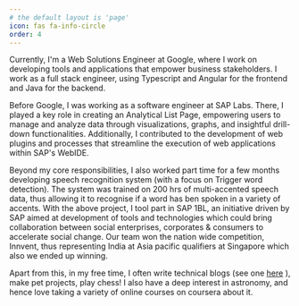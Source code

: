 ```yaml
---
# the default layout is 'page'
icon: fas fa-info-circle
order: 4
---
```


Currently, I'm a Web Solutions Engineer at Google, where I work on developing tools and applications that empower business stakeholders. I work as a full stack engineer, using Typescript and Angular for the frontend and Java for the backend.


Before Google, I was working as a software engineer at SAP Labs. There, I played a key role in creating an Analytical List Page, empowering users to manage and analyze data through visualizations, graphs, and insightful drill-down functionalities. Additionally, I contributed to the development of web plugins and processes that streamline the execution of web applications within SAP's WebIDE.


Beyond my core responsibilities, I also worked part time for a few months developing speech recognition system (with a focus on Trigger word detection). The system was trained on 200 hrs of multi-accented speech data, thus allowing it to recognise if a word has ben spoken in a variety of accents. With the above project, I tool part in SAP 1BL, an initiative driven by SAP aimed at development of tools and technologies which could bring collaboration between social enterprises, corporates & consumers to accelerate social change. Our team won the nation wide competition, Innvent, thus representing India at Asia pacific qualifiers at Singapore which also we ended up winning.


Apart from this, in my free time, I often write technical blogs (see one [here](https://github.com/mehtaanuj95/photometric-frequency-analysis) ), make pet projects, play chess! I also have a deep interest in astronomy, and hence love taking a variety of online courses on coursera about it.


